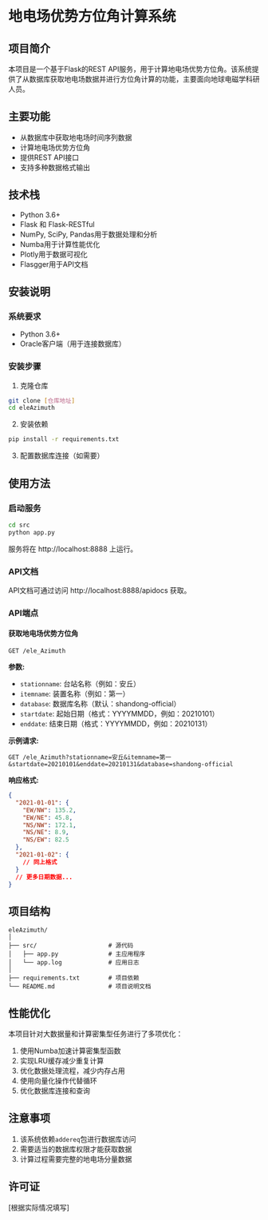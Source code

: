 # 地电场优势方位角计算系统

## 项目简介

本项目是一个基于Flask的REST API服务，用于计算地电场优势方位角。该系统提供了从数据库获取地电场数据并进行方位角计算的功能，主要面向地球电磁学科研人员。

## 主要功能

- 从数据库中获取地电场时间序列数据
- 计算地电场优势方位角
- 提供REST API接口
- 支持多种数据格式输出

## 技术栈

- Python 3.6+
- Flask 和 Flask-RESTful
- NumPy, SciPy, Pandas用于数据处理和分析
- Numba用于计算性能优化
- Plotly用于数据可视化
- Flasgger用于API文档

## 安装说明

### 系统要求

- Python 3.6+
- Oracle客户端（用于连接数据库）

### 安装步骤

1. 克隆仓库

```bash
git clone [仓库地址]
cd eleAzimuth
```

2. 安装依赖

```bash
pip install -r requirements.txt
```

3. 配置数据库连接（如需要）

## 使用方法

### 启动服务

```bash
cd src
python app.py
```

服务将在 http://localhost:8888 上运行。

### API文档

API文档可通过访问 http://localhost:8888/apidocs 获取。

### API端点

#### 获取地电场优势方位角

```
GET /ele_Azimuth
```

**参数:**

- `stationname`: 台站名称（例如：安丘）
- `itemname`: 装置名称（例如：第一）
- `database`: 数据库名称（默认：shandong-official）
- `startdate`: 起始日期（格式：YYYYMMDD，例如：20210101）
- `enddate`: 结束日期（格式：YYYYMMDD，例如：20210131）

**示例请求:**

```
GET /ele_Azimuth?stationname=安丘&itemname=第一&startdate=20210101&enddate=20210131&database=shandong-official
```

**响应格式:**

```json
{
  "2021-01-01": {
    "EW/NW": 135.2,
    "EW/NE": 45.8,
    "NS/NW": 172.1,
    "NS/NE": 8.9,
    "NS/EW": 82.5
  },
  "2021-01-02": {
    // 同上格式
  }
  // 更多日期数据...
}
```

## 项目结构

```
eleAzimuth/
│
├── src/                    # 源代码
│   ├── app.py              # 主应用程序
│   └── app.log             # 应用日志
│
├── requirements.txt        # 项目依赖
└── README.md               # 项目说明文档
```

## 性能优化

本项目针对大数据量和计算密集型任务进行了多项优化：

1. 使用Numba加速计算密集型函数
2. 实现LRU缓存减少重复计算
3. 优化数据处理流程，减少内存占用
4. 使用向量化操作代替循环
5. 优化数据库连接和查询

## 注意事项

1. 该系统依赖`addereq`包进行数据库访问
2. 需要适当的数据库权限才能获取数据
3. 计算过程需要完整的地电场分量数据

## 许可证

[根据实际情况填写] 